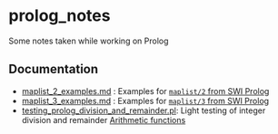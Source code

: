 # prolog_notes
Some notes taken while working on Prolog

## Documentation

- [maplist_2_examples.md](maplist_2_examples.md) : Examples for [`maplist/2` from SWI Prolog](https://www.swi-prolog.org/pldoc/man?predicate=maplist%2f2)
- [maplist_3_examples.md](maplist_3_examples.md) : Examples for [`maplist/3` from SWI Prolog](https://www.swi-prolog.org/pldoc/doc_for?object=maplist/3)
- [testing_prolog_division_and_remainder.pl](testing_prolog_division_and_remainder.pl): Light testing of integer division and remainder [Arithmetic functions](https://www.swi-prolog.org/pldoc/man?section=functions)
